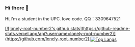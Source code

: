 ### Hi there 👋

<!--
**lonely-root-number2/lonely-root-number2** is a ✨ _special_ ✨ repository because its `README.md` (this file) appears on your GitHub profile.

Here are some ideas to get you started:

- 🔭 I’m currently working on ...
- 🌱 I’m currently learning ...
- 👯 I’m looking to collaborate on ...
- 🤔 I’m looking for help with ...
- 💬 Ask me about ...
- 📫 How to reach me: ...
- 😄 Pronouns: ...
- ⚡ Fun fact: ...
-->
Hi,I'm a student in the UPC. love code.
  QQ：3309647521
 
<a href="https://github.com/lonely-root-number2">
   [![lonely-root-number2's github stats](https://github-readme-stats.vercel.app/api?username=lonely-root-number2)](https://github.com/lonely-root-number2)
  <img align="center" alt="Top Langs" src="https://github-readme-stats.vercel.app/api/top-langs/?username=lonely-root-number2&layout=compact" />
</a>
